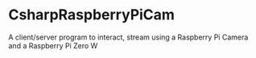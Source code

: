 # CsharpRaspberryPiCam
A client/server program to interact, stream using a Raspberry Pi Camera and a Raspberry Pi Zero W
